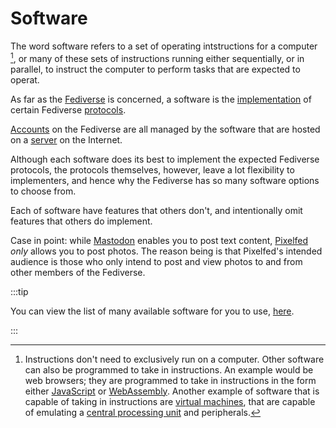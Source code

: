 # Software

The word software refers to a set of operating intstructions for a computer [^1], or many of these sets of instructions running either sequentially, or in parallel, to instruct the computer to perform tasks that are expected to operat.

As far as the [Fediverse](/docs/glossary/fediverse) is concerned, a software is the [implementation](/docs/glossary/implementation) of certain Fediverse [protocols](/docs/glossary/protocol).

[Accounts](/docs/glossary/account) on the Fediverse are all managed by the software that are hosted on a [server](/docs/glossary/account) on the Internet.

Although each software does its best to implement the expected Fediverse protocols, the protocols themselves, however, leave a lot flexibility to implementers, and hence why the Fediverse has so many software options to choose from.

Each of software have features that others don't, and intentionally omit features that others do implement.

Case in point: while [Mastodon](/docs/software/mastodon) enables you to post text content, [Pixelfed](/docs/software/pixelfed) *only* allows you to post photos. The reason being is that Pixelfed's intended audience is those who only intend to post and view photos to and from other members of the Fediverse.

:::tip

You can view the list of many available software for you to use, [here](/docs/software).

:::

[^1]: Instructions don't need to exclusively run on a computer. Other software can also be programmed to take in instructions. An example would be web browsers; they are programmed to take in instructions in the form either [JavaScript](https://en.wikipedia.org/wiki/JavaScript) or [WebAssembly](https://en.wikipedia.org/wiki/WebAssembly). Another example of software that is capable of taking in instructions are [virtual machines](https://en.wikipedia.org/wiki/Virtual_machine), that are capable of emulating a [central processing unit](https://en.wikipedia.org/wiki/Central_processing_unit) and peripherals.